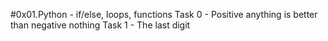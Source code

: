 #0x01.Python - if/else, loops, functions
Task 0 -  Positive anything is better than negative nothing
Task 1 - The last digit
